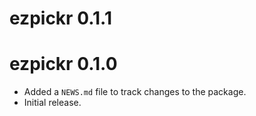# ezpickr 0.1.1


# ezpickr 0.1.0

* Added a `NEWS.md` file to track changes to the package.
* Initial release.
